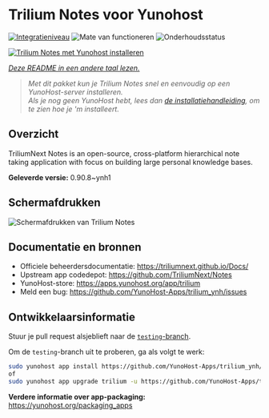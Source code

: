<!--
NB: Deze README is automatisch gegenereerd door <https://github.com/YunoHost/apps/tree/master/tools/readme_generator>
Hij mag NIET handmatig aangepast worden.
-->

# Trilium Notes voor Yunohost

[![Integratieniveau](https://apps.yunohost.org/badge/integration/trilium)](https://ci-apps.yunohost.org/ci/apps/trilium/)
![Mate van functioneren](https://apps.yunohost.org/badge/state/trilium)
![Onderhoudsstatus](https://apps.yunohost.org/badge/maintained/trilium)

[![Trilium Notes met Yunohost installeren](https://install-app.yunohost.org/install-with-yunohost.svg)](https://install-app.yunohost.org/?app=trilium)

*[Deze README in een andere taal lezen.](./ALL_README.md)*

> *Met dit pakket kun je Trilium Notes snel en eenvoudig op een YunoHost-server installeren.*  
> *Als je nog geen YunoHost hebt, lees dan [de installatiehandleiding](https://yunohost.org/install), om te zien hoe je 'm installeert.*

## Overzicht

TriliumNext Notes is an open-source, cross-platform hierarchical note taking application with focus on building large personal knowledge bases.

**Geleverde versie:** 0.90.8~ynh1

## Schermafdrukken

![Schermafdrukken van Trilium Notes](./doc/screenshots/screenshot.png)

## Documentatie en bronnen

- Officiele beheerdersdocumentatie: <https://triliumnext.github.io/Docs/>
- Upstream app codedepot: <https://github.com/TriliumNext/Notes>
- YunoHost-store: <https://apps.yunohost.org/app/trilium>
- Meld een bug: <https://github.com/YunoHost-Apps/trilium_ynh/issues>

## Ontwikkelaarsinformatie

Stuur je pull request alsjeblieft naar de [`testing`-branch](https://github.com/YunoHost-Apps/trilium_ynh/tree/testing).

Om de `testing`-branch uit te proberen, ga als volgt te werk:

```bash
sudo yunohost app install https://github.com/YunoHost-Apps/trilium_ynh/tree/testing --debug
of
sudo yunohost app upgrade trilium -u https://github.com/YunoHost-Apps/trilium_ynh/tree/testing --debug
```

**Verdere informatie over app-packaging:** <https://yunohost.org/packaging_apps>
